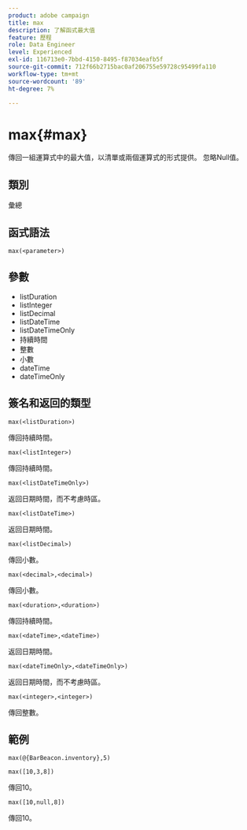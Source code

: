 ```yaml
---
product: adobe campaign
title: max
description: 了解函式最大值
feature: 歷程
role: Data Engineer
level: Experienced
exl-id: 116713e0-7bbd-4150-8495-f87034eafb5f
source-git-commit: 712f66b2715bac0af206755e59728c95499fa110
workflow-type: tm+mt
source-wordcount: '89'
ht-degree: 7%

---
```


# max{#max}

傳回一組運算式中的最大值，以清單或兩個運算式的形式提供。 忽略Null值。

## 類別

彙總

## 函式語法

`max(<parameter>)`

## 參數

* listDuration
* listInteger
* listDecimal
* listDateTime
* listDateTimeOnly
* 持續時間
* 整數
* 小數
* dateTime
* dateTimeOnly

## 簽名和返回的類型

`max(<listDuration>)`

傳回持續時間。

`max(<listInteger>)`

傳回持續時間。

`max(<listDateTimeOnly>)`

返回日期時間，而不考慮時區。

`max(<listDateTime>)`

返回日期時間。

`max(<listDecimal>)`

傳回小數。

`max(<decimal>,<decimal>)`

傳回小數。

`max(<duration>,<duration>)`

傳回持續時間。

`max(<dateTime>,<dateTime>)`

返回日期時間。

`max(<dateTimeOnly>,<dateTimeOnly>)`

返回日期時間，而不考慮時區。

`max(<integer>,<integer>)`

傳回整數。

## 範例

`max(@{BarBeacon.inventory},5)`

`max([10,3,8])`

傳回10。

`max([10,null,8])`

傳回10。
